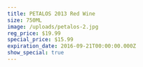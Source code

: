```yaml
---
title: PETALOS 2013 Red Wine
size: 750ML
image: /uploads/petalos-2.jpg
reg_price: $19.99
special_price: $15.99
expiration_date: 2016-09-21T00:00:00.000Z
show_special: true
---
```




